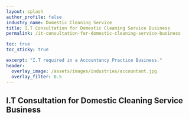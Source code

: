 ```yaml
---
layout: splash 
author_profile: false 
industry_name: Domestic Cleaning Service
title: I.T Consultation for Domestic Cleaning Service Business
permalink: /it-consultation-for-domestic-cleaning-service-business

toc: true
toc_sticky: true

excerpt: "I.T required in a Accountancy Practice Business."
header:
  overlay_image: /assets/images/industries/accountant.jpg
  overlay_filter: 0.5 
---
```


## I.T Consultation for Domestic Cleaning Service Business